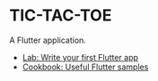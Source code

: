 # TIC-TAC-TOE

A Flutter application.



- [Lab: Write your first Flutter app](https://flutter.dev/docs/get-started/codelab)
- [Cookbook: Useful Flutter samples](https://flutter.dev/docs/cookbook)
